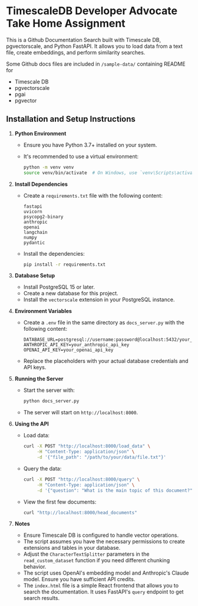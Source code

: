 # TimescaleDB Developer Advocate Take Home Assignment

This is a Github Documentation Search built with Timescale DB, pgvectorscale, and Python FastAPI. It allows you to load data from a text file, create embeddings, and perform similarity searches. 

Some Github docs files are included in `/sample-data/` containing README for
- Timescale DB
- pgvectorscale
- pgai
- pgvector

## Installation and Setup Instructions

1. **Python Environment**
   - Ensure you have Python 3.7+ installed on your system.
   - It's recommended to use a virtual environment:

     ```bash
     python -m venv venv
     source venv/bin/activate  # On Windows, use `venv\Scripts\activate`
     ```

2. **Install Dependencies**
   - Create a `requirements.txt` file with the following content:

     ```
     fastapi
     uvicorn
     psycopg2-binary
     anthropic
     openai
     langchain
     numpy
     pydantic
     ```

   - Install the dependencies:

     ```bash
     pip install -r requirements.txt
     ```

3. **Database Setup**
   - Install PostgreSQL 15 or later.
   - Create a new database for this project.
   - Install the `vectorscale` extension in your PostgreSQL instance.

4. **Environment Variables**
   - Create a `.env` file in the same directory as `docs_server.py` with the following content:

     ```
     DATABASE_URL=postgresql://username:password@localhost:5432/your_database_name
     ANTHROPIC_API_KEY=your_anthropic_api_key
     OPENAI_API_KEY=your_openai_api_key
     ```

   - Replace the placeholders with your actual database credentials and API keys.

5. **Running the Server**
   - Start the server with:

     ```bash
     python docs_server.py
     ```

   - The server will start on `http://localhost:8000`.

6. **Using the API**
   - Load data:
     ```bash
     curl -X POST "http://localhost:8000/load_data" \
          -H "Content-Type: application/json" \
          -d '{"file_path": "/path/to/your/data/file.txt"}'
     ```

   - Query the data:
     ```bash
     curl -X POST "http://localhost:8000/query" \
          -H "Content-Type: application/json" \
          -d '{"question": "What is the main topic of this document?"}'
     ```

   - View the first few documents:
     ```bash
     curl "http://localhost:8000/head_documents"
     ```

7. **Notes**
   - Ensure Timescale DB is configured to handle vector operations.
   - The script assumes you have the necessary permissions to create extensions and tables in your database.
   - Adjust the `CharacterTextSplitter` parameters in the `read_custom_dataset` function if you need different chunking behavior.
   - The script uses OpenAI's embedding model and Anthropic's Claude model. Ensure you have sufficient API credits. 
   - The `index.html` file is a simple React frontend that allows you to search the documentation. It uses FastAPI's `query` endpoint to get search results.
